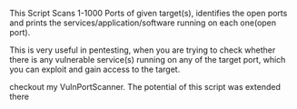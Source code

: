 This Script Scans 1-1000 Ports of given target(s), identifies the open ports and prints the services/application/software running on each one(open port).

This is very useful in pentesting, when you are trying to check whether there is any vulnerable service(s) running on any of the target port, which you can exploit and gain access to the target.

checkout my VulnPortScanner.
The potential of this script was extended there